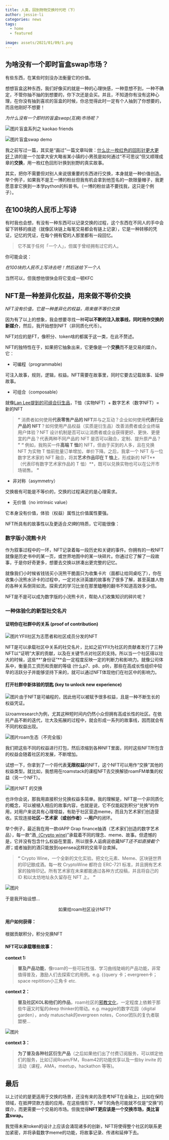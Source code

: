 ```yaml
---
title: 人类，回到物物交换时代吧（下）
author: jessie-li
categories: news
tags:
  - home
  - featured
 
image: assets/2021/01/09/1.png
---
```

## 为啥没有一个即时盲盒swap市场？

有些东西，在某些时刻没办法衡量它的价值。

想想盲盒这种东西，我们好像买的就是一种的心理快感，一种意想不到，一种不确定，不管你抽不抽的到想要的，你下次还是会买。并且，不知道你有没有这种心理，在你没有抽到喜欢的盲盒的时候，你总觉得此时一定有个人抽到了你想要的，而且他刚好不想要！

*为什么没有一个即时的盲盒swap(互换)市场呢？*

![图片](/assets/2021/01/09/2.png)盲盒系列之 kaokao friends

![图片](/assets/2021/01/09/3.png)盲盒swap demo

我之前写过一篇，其实是“画过”一篇文章叫做：[什么比一枚红色的回形针更大更好？](http://mp.weixin.qq.com/s?__biz=MzU5NjQxNzQ3Mw==&mid=2247484417&idx=1&sn=61dee327adcae5dcdbdc428a7b14e9e6&chksm=fe624aafc915c3b943b9e9649aed46f5e081ba5779943e7cfca1e624174bbcf4fa9ee431beb6&scene=21#wechat_redirect)讲的是一个加拿大安大略省某小镇的小男孩是如何通过“不可思议”但又顺理成章的**交换**，用一枚红色回形针换到别野的真实故事。

其实，把你不需要但对别人来说很重要的东西进行交换，本身就是一种价值创造。举个例子，如果我不是王一博的粉丝但我有机会拿到他签名的一款限量帽子，我更愿意拿它换到一本学python的科普书。（一博的粉丝请不要找我，这只是个例子）。

## 在100块的人民币上写诗

有时我也会想，有没有一种东西可以记录交换的过程，这个东西在不同人的手中会留下转移的痕迹（就像区块链上每笔交易都会有链上记录），它是一种转移的凭证，记忆的凭证，在每个拥有**它**的人那里都有一段回忆。

>它不属于任何「一个人」，但属于曾经拥有过它的人。

你可能会说：

*在100块的人民币上写诗去吧！然后送给下一个人*

当然可以，但我想他很快会将它变成一顿KFC

## NFT是一种差异化权益，用来做不等价交换

*NFT没有价值，它是一种差异化的权益，用来做不等价交换*

因为有了以上的想象，我会想要寻找一种**可以不断的注入故事线，同时用作交换的新媒介**，然后，我开始想到NFT（非同质化代币）。

NFT对应的是FT，像积分、token啥的都属于这一类，在此不赘述。

NFT的独特性在于，如果把它抽象出来，它更像是一个**交换**而不是交易的媒介。它：

* 可编程（programmable)

可注入故事，规则，逻辑，权益。NFT需要在故事里，同时它要去记载故事、延伸故事。

* 可组合（composable）

就像[Lan Lee提到的](http://mp.weixin.qq.com/s?__biz=MzI1Mzk4ODIwOA==&mid=2247492699&idx=1&sn=5dc91fe7499f143ba3954bebf0eb535d&chksm=e9ceb844deb931524c6877fa78b3c9eb66cae4611a508285425c4ce7ba9dc7ccbe1af22e3533&scene=21#wechat_redirect)[可组合衍生品](http://mp.weixin.qq.com/s?__biz=MzI1Mzk4ODIwOA==&mid=2247492699&idx=1&sn=5dc91fe7499f143ba3954bebf0eb535d&chksm=e9ceb844deb931524c6877fa78b3c9eb66cae4611a508285425c4ce7ba9dc7ccbe1af22e3533&scene=21#wechat_redirect)，T恤（实物NFT）+ 数字艺术（数字NFT）= 新的NFT

>**“**
>消费者如何使用**代表零售产品的 NFT**并与之互动？企业如何使用**代表行业产品的 NFT**？如何使用产品权益（实质是衍生品）改善消费者或企业终端用户体验？NFT 设计机制是否可以让消费者或企业获得更好、更快、更便宜的产品？代表两种不同产品的 NFT 是否可以融合，定制、提升原产品？
>**”**
>**“**
>例如，我购买一件**高端 T 恤**的 NFT，但由于买到的人多，且在兑换 NFT 为实物 T 恤前批量订单增加，单价下降。之后，我拿一个 NFT 与一位数字艺术家的 NFT 融合，将其**艺术作品印在 T 恤上**，形成新的 NFT**（代表印有数字艺术家作品的 T 恤）**，既可以兑换实物也可以在公开市场销售。
>**”**
* 非对称（asymmetry）

交换极有可能是不等价的，交换的过程满足的是心理需求。

* 无价值（no intrinsic value）

它本身没有价值，体验（权益）属性比价值属性要强。

NFT所具有的故事性以及更适合*交换*的特质，它可能很像：

### 数字版小浣熊卡片

作为叙事过程中的一环，NFT记录着每一段历史和关键的事件。你拥有的一枚NFT就像是历史书中的某一页，或世界地图中的某一块碎片。你通过它了解了一段故事，于是你好奇更多，想要去交换以拼凑出更完整的记忆。

就像我们小时候省钱钱买小浣熊干脆面只为收集卡片（面都让给同桌吃了），你在收集小浣熊水浒卡的过程中，一定对水浒英雄的故事有了很多了解，甚至英雄人物的各种关系倒背如流。探索式的学习比坐在那里瞌睡的翻书不知道高效多少倍。

NFT是不是可以成为数字版的小浣熊卡片，帮助人们收集知识的碎片呢？

### 一种体验化的新型社交名片

#### 证明你在社群中的关系 (proof of contribution)

![图片](/assets/2021/01/09/4.png)YFII社区为志愿者和社区成员分发的NFT

NFT是可以承载社区中关系的社交名片，比如之前YFII为社区的贡献者发行了三种NFT以“证明”大家的贡献，以及在关键节点对社区的支持。所以当一个社区得以壮大的时候，这些**“身份证”**会一定程度反映一定的判断力和影响力。就像公司体系中，衡量员工资历和贡献的等级 (什么p7、p8、p9)，那些在高成长性组织中较早的活跃分子并能够坚持下来的，就可以通过NFT体现他们在社区中的影响力。

#### 打开社群中新体验的钥匙 (key to unlock new experience)

![图片](/assets/2021/01/09/5.png)由于NFT是可编程的，因此他可以被赋予很多权益，且是一种不断生长的权益凭证。

以roamresearch为例，尤其这种短时间内仍然小众但拥有高成长性的社区。在依托产品不断的迭代，壮大及拓展的过程中，就会形成一系列的故事线，因而就会有不同的权益出现。

![图片](/assets/2021/01/09/6.png)roam生态（不完全版）

我们把这些不同的权益进行打包，然后浓缩到各种NFT里面，同时这些NFT所包含的权益会随着社区的发展，不断增加。

试想一下，你拿到了一个将代表**无限权益**的NFT，这个NFT可以用作“交换”其他的权益类型。就比如，我想用在roamstack的课程NFT去交换解锁roamFM单集的权益（另一个NFT）。

![图片](/assets/2021/01/09/7.png)NFT 的交换

也许你会说，那我用直接积分兑换权益多简单。我的理解是，NFT是一个非同质化的概念，可以被植入相应的故事内容，也就是说，它不仅能起到积分“兑换”的作用，对用户来说具有心理增益，有助于社区营造meme，而且为艺术家们创造营收。实现连接**社区--艺术家（或创作者）--用户**的闭环。

举个例子，最近我在用一款dAPP Grap finance抽酒（艺术家们创造的数字艺术品），每一款“酒[（Crypto wine)](https://mp.weixin.qq.com/s?__biz=MzI0Mjg5MjIwMw==&mid=2247485025&idx=1&sn=9b6b98e88b2f198b3b59b14e7526d7d4&scene=21#wechat_redirect)”承载着不同的理念、meme、故事。但遗憾的是，它并没有包含什么权益在里面，所以很多人诟病说收藏*NFT还不如直接截个图*；或者抽到的酒只能放到opensea这样的交易平台卖掉。

>**“**
>Crypto Wine，一个全新的文化实验。把文化元素、Meme、区块链世界的印记酿成酒。每一枚 CryptoWine 都符合 ERC-721 标准，并且拥有艺术家的独特印记。所有艺术家在未来都能通过各种方式投稿，并且将自己的 ID 和以太坊地址永久留存在 NFT 上。
>**”**

![图片](/assets/2021/01/09/8.png)

于是我开始设想...

<div align=center>如果给roam社区设计NFT?</div>

#### 用户如何获得：

根据贡献积分，积分兑换NFT

#### NFT可以承载哪些故事：

**context 1:**

>**普及产品功能**，像roam的一些可玩性强、学习曲线陡峭的产品功能，非常值得普及，激励人们去探索它的用例。e.g. {{query 卡；evergreen卡；space repitition小三角卡 etc.

**context 2：**

>**普及社区KOL和他们的作品**，roam社区的[邪教文化](http://mp.weixin.qq.com/s?__biz=MzU5NjQxNzQ3Mw==&mid=2247484665&idx=1&sn=578ed3034fd1c65265541b5f7d54ab84&chksm=fe624a57c915c341f8f200084a9698bd1b1882d4f266d0e50d6b60ae01383f05fab11de3ec41&scene=21#wechat_redirect)，一定程度上依赖于那些牛逼又时髦的deep thinker的带动。e.g. maggie的数字花园（digital garden），andy matuschak的evergreen notes，Conor团队的复仇者联盟梗...

![图片](/assets/2021/01/09/9.png)

**context 3：**

>**为了普及各种社区衍生产品**（之后如果他们出了付费订阅服务，可以绑定他们的服务，比如订阅Roam/FM，Roam42的功能优享以及一些by invite 的活动（课程，AMA，meetup，hackathon 等等)。
## 最后

以上讨论的是更适用于交换的场景，还没有来的及思考NFT在金融上，比如在保险领域，在抵押贷款方面的应用。在这些情形下，NFT的角色可能就不仅是“交换”的媒介，而更需要一个交易的市场。但我觉得**NFT更应该是一个交换市场，类比盲盒swap。**

我觉得未来token的设计上应该会涌现诸多的创新，NFT将使得整个社区的联系更加紧密，并将承载数字meme的功能，将故事记录、传递和延伸下去。



